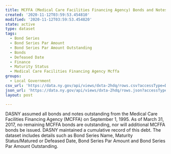 ```yaml
---
title: MCFFA (Medical Care Facilities Financing Agency) Bonds and Notes 1995 - 2017
created: '2020-11-12T03:59:53.454810'
modified: '2020-11-12T03:59:53.454820'
state: active
type: dataset
tags:
  - Bond Series
  - Bond Series Par Amount
  - Bond Series Par Amount Outstanding
  - Bonds
  - Defeased Date
  - Finance
  - Maturity Status
  - Medical Care Facilities Financing Agency Mcffa
groups:
  - Local Government
csv_url: 'https://data.ny.gov/api/views/dxta-2hdq/rows.csv?accessType=DOWNLOAD'
json_url: 'https://data.ny.gov/api/views/dxta-2hdq/rows.json?accessType=DOWNLOAD'
layout: post

---
```

DASNY assumed all bonds and notes outstanding from the Medical Care Facilities Financing Agency (MCFFA) on September 1, 1995. As of March 31, 2017, no remaining MCFFA bonds are outstanding, nor will additional MCFFA bonds be issued. DASNY maintained a cumulative record of this debt. The dataset includes details such as Bond Series Name, Maturity Status/Matured or Defeased Date, Bond Series Par Amount and Bond Series Par Amount Outstanding.
